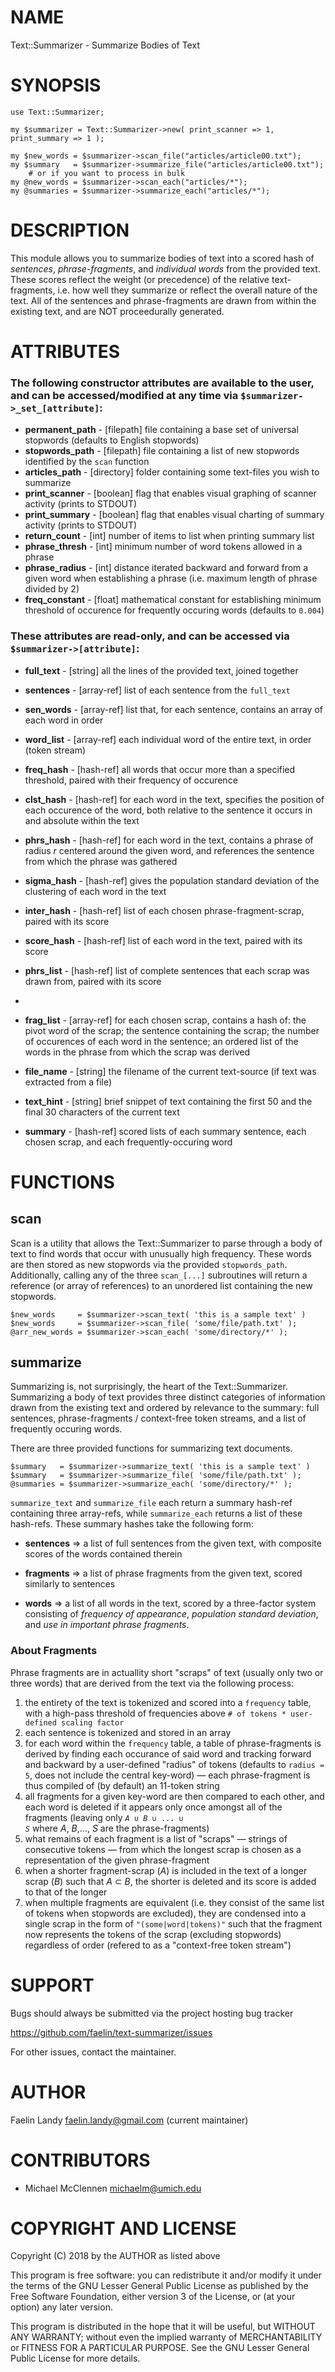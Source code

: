 # NAME

Text::Summarizer - Summarize Bodies of Text

# SYNOPSIS

	use Text::Summarizer;
	
	my $summarizer = Text::Summarizer->new( print_scanner => 1, print_summary => 1 );
	
	my $new_words = $summarizer->scan_file("articles/article00.txt");
	my $summary   = $summarizer->summarize_file("articles/article00.txt");
		# or if you want to process in bulk
	my @new_words = $summarizer->scan_each("articles/*");
	my @summaries = $summarizer->summarize_each("articles/*");

# DESCRIPTION
This module allows you to summarize bodies of text into a scored hash of  _sentences_,  _phrase-fragments_, and  _individual words_ from the provided text. These scores reflect the weight (or precedence) of the relative text-fragments, i.e. how well they summarize or reflect the overall nature of the text. All of the sentences and phrase-fragments are drawn from within the existing text, and are NOT proceedurally generated.

# ATTRIBUTES
### The following constructor attributes are available to the user, and can be accessed/modified at any time via `$summarizer->_set_[attribute]`:
* **permanent_path** - [filepath] file containing a base set of universal stopwords (defaults to English stopwords)
* **stopwords_path** - [filepath] file containing a list of new stopwords identified by the `scan` function
* **articles_path**  - [directory] folder containing some text-files you wish to summarize
* **print_scanner**  - [boolean] flag that enables visual graphing of scanner activity (prints to STDOUT)
* **print_summary**  - [boolean] flag that enables visual charting of summary activity (prints to STDOUT)
* **return_count**   - [int] number of items to list when printing summary list
* **phrase_thresh**  - [int] minimum number of word tokens allowed in a phrase
* **phrase_radius**  - [int] distance iterated backward and forward from a given word when establishing a phrase (i.e. maximum length of phrase divided by 2)
* **freq_constant**  - [float] mathematical constant for establishing minimum threshold of occurence for frequently occuring words (defaults to `0.004`)


### These attributes are read-only, and can be accessed via `$summarizer->[attribute]`:
* **full_text** - [string] all the lines of the provided text, joined together
* **sentences** - [array-ref] list of each sentence from the `full_text`
* **sen_words** - [array-ref] list that, for each sentence, contains an array of each word in order
* **word_list** - [array-ref] each individual word of the entire text, in order (token stream)

* **freq_hash** - [hash-ref] all words that occur more than a specified threshold, paired with their frequency of occurence
* **clst_hash** - [hash-ref] for each word in the text, specifies the position of each occurence of the word, both relative to the sentence it occurs in and absolute within the text
* **phrs_hash** - [hash-ref] for each word in the text, contains a phrase of radius _r_ centered around the given word, and references the sentence from which the phrase was gathered

* **sigma_hash** - [hash-ref] gives the population standard deviation of the clustering of each word in the text

* **inter_hash** - [hash-ref] list of each chosen phrase-fragment-scrap, paired with its score
* **score_hash** - [hash-ref] list of each word in the text, paired with its score
* **phrs_list**  - [hash-ref] list of complete sentences that each scrap was drawn from, paired with its score
* 
* **frag_list**  - [array-ref] for each chosen scrap, contains a hash of: the pivot word of the scrap; the sentence containing the scrap; the number of occurences of each word in the sentence; an ordered list of the words in the phrase from which the scrap was derived

* **file_name** - [string] the filename of the current text-source (if text was extracted from a file)
* **text_hint** - [string] brief snippet of text containing the first 50 and the final 30 characters of the current text

* **summary** - [hash-ref] scored lists of each summary sentence, each chosen scrap, and each frequently-occuring word

# FUNCTIONS
## scan
Scan is a utility that allows the Text::Summarizer to parse through a body of text to find words that occur with unusually high frequency. These words are then stored as new stopwords via the provided `stopwords_path`. Additionally, calling any of the three `scan_[...]` subroutines will return a reference (or array of references) to an unordered list containing the new stopwords.

	$new_words     = $summarizer->scan_text( 'this is a sample text' )
	$new_words     = $summarizer->scan_file( 'some/file/path.txt' );
	@arr_new_words = $summarizer->scan_each( 'some/directory/*' );

## summarize
Summarizing is, not surprisingly, the heart of the Text::Summarizer. Summarizing a body of text provides three distinct categories of information drawn from the existing text and ordered by relevance to the summary: full sentences, phrase-fragments / context-free token streams, and a list of frequently occuring words.

There are three provided functions for summarizing text documents.

	$summary   = $summarizer->summarize_text( 'this is a sample text' )
	$summary   = $summarizer->summarize_file( 'some/file/path.txt' );
	@summaries = $summarizer->summarize_each( 'some/directory/*' );

`summarize_text` and `summarize_file` each return a summary hash-ref containing three array-refs, while `summarize_each` returns a list of these hash-refs. These summary hashes take the following form:
- **sentences** => a list of full sentences from the given text, with composite scores of the words contained therein

- **fragments** => a list of phrase fragments from the given text, scored similarly to sentences

- **words**     => a list of all words in the text, scored by a three-factor system consisting of  _frequency of appearance_,  _population standard deviation_, and  _use in important phrase fragments_.

### About Fragments
Phrase fragments are in actuallity short "scraps" of text (usually only two or three words) that are derived from the text via the following process:
1. the entirety of the text is tokenized and scored into a `frequency` table, with a high-pass threshold of frequencies above `# of tokens * user-defined scaling factor`
2. each sentence is tokenized and stored in an array
3. for each word within the `frequency` table, a table of phrase-fragments is derived by finding each occurance of said word and tracking forward and backward by a user-defined "radius" of tokens (defaults to `radius = 5`, does not include the central key-word) — each phrase-fragment is thus compiled of (by default) an 11-token string
4. all fragments for a given key-word are then compared to each other, and each word is deleted if it appears only once amongst all of the fragments
(leaving only <code>_A_ ∪ _B_ ∪ ... ∪ _S_</code> where _A_, _B_,..., _S_ are the phrase-fragments)
5. what remains of each fragment is a list of "scraps" — strings of consecutive tokens — from which the longest scrap is chosen as a representation of the given phrase-fragment
6. when a shorter fragment-scrap (_A_) is included in the text of a longer scrap (_B_) such that _A_ ⊂ _B_, the shorter is deleted and its score is added to that of the longer
7. when multiple fragments are equivalent (i.e. they consist of the same list of tokens when stopwords are excluded), they are condensed into a single scrap in the form of `"(some|word|tokens)"` such that the fragment now represents the tokens of the scrap (excluding stopwords) regardless of order (refered to as a "context-free token stream")

# SUPPORT

Bugs should always be submitted via the project hosting bug tracker

https://github.com/faelin/text-summarizer/issues

For other issues, contact the maintainer.

# AUTHOR

Faelin Landy <faelin.landy@gmail.com> (current maintainer)

# CONTRIBUTORS

* Michael McClennen <michaelm@umich.edu>

# COPYRIGHT AND LICENSE

Copyright (C) 2018 by the AUTHOR as listed above

This program is free software: you can redistribute it and/or modify it under the terms of the GNU Lesser General Public License as published by the Free Software Foundation, either version 3 of the License, or (at your option) any later version.

This program is distributed in the hope that it will be useful, but WITHOUT ANY WARRANTY; without even the implied warranty of MERCHANTABILITY or FITNESS FOR A PARTICULAR PURPOSE. See the GNU Lesser General Public License for more details.

